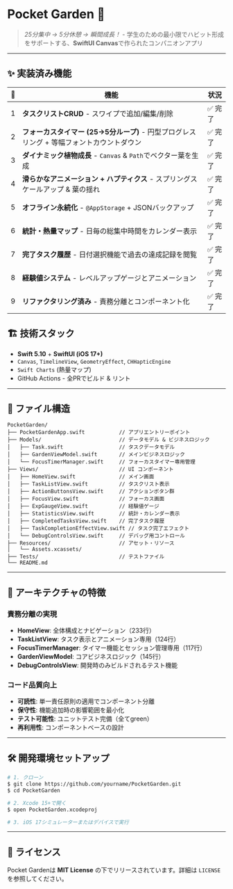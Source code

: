 # Pocket Garden 🌱

> *25分集中 → 5分休憩 → 瞬間成長！* - 学生のための最小限でハビット形成をサポートする、**SwiftUI Canvas**で作られたコンパニオンアプリ

---

## ✨ 実装済み機能

|  🌿  |  機能                                                                        | 状況  |
| ---- | --------------------------------------------------------------------------- | ----- |
|  1   | **タスクリストCRUD** - スワイプで追加/編集/削除                                   | ✅ 完了 |
|  2   | **フォーカスタイマー (25→5分ループ)** - 円型プログレスリング + 等幅フォントカウントダウン | ✅ 完了 |
|  3   | **ダイナミック植物成長** - `Canvas` & `Path`でベクター葉を生成                    | ✅ 完了 |
|  4   | **滑らかなアニメーション + ハプティクス** - スプリングスケールアップ & 葉の揺れ        | ✅ 完了 |
|  5   | **オフライン永続化** - `@AppStorage` + JSONバックアップ                         | ✅ 完了 |
|  6   | **統計・熱量マップ** - 日毎の総集中時間をカレンダー表示                           | ✅ 完了 |
|  7   | **完了タスク履歴** - 日付選択機能で過去の達成記録を閲覧                           | ✅ 完了 |
|  8   | **経験値システム** - レベルアップゲージとアニメーション                           | ✅ 完了 |
|  9   | **リファクタリング済み** - 責務分離とコンポーネント化                            | ✅ 完了 |

## 🏗 技術スタック

* **Swift 5.10** + **SwiftUI (iOS 17+)**
* `Canvas`, `TimelineView`, `GeometryEffect`, `CHHapticEngine`
* `Swift Charts` (熱量マップ)
* GitHub Actions - 全PRでビルド & リント

---

## 📁 ファイル構造

```
PocketGarden/
├── PocketGardenApp.swift           // アプリエントリーポイント
├── Models/                         // データモデル & ビジネスロジック
│   ├── Task.swift                  // タスクデータモデル
│   ├── GardenViewModel.swift       // メインビジネスロジック
│   └── FocusTimerManager.swift     // フォーカスタイマー専用管理
├── Views/                          // UI コンポーネント
│   ├── HomeView.swift              // メイン画面
│   ├── TaskListView.swift          // タスクリスト表示
│   ├── ActionButtonsView.swift     // アクションボタン群
│   ├── FocusView.swift             // フォーカス画面
│   ├── ExpGaugeView.swift          // 経験値ゲージ
│   ├── StatisticsView.swift        // 統計・カレンダー表示
│   ├── CompletedTasksView.swift    // 完了タスク履歴
│   ├── TaskCompletionEffectView.swift // タスク完了エフェクト
│   └── DebugControlsView.swift     // デバッグ用コントロール
├── Resources/                      // アセット・リソース
│   └── Assets.xcassets/
├── Tests/                          // テストファイル
└── README.md
```

---

## 🎯 アーキテクチャの特徴

### 責務分離の実現
- **HomeView**: 全体構成とナビゲーション（233行）
- **TaskListView**: タスク表示とアニメーション専用（124行）
- **FocusTimerManager**: タイマー機能とセッション管理専用（117行）
- **GardenViewModel**: コアビジネスロジック（145行）
- **DebugControlsView**: 開発時のみビルドされるテスト機能

### コード品質向上
- **可読性**: 単一責任原則の適用でコンポーネント分離
- **保守性**: 機能追加時の影響範囲を最小化
- **テスト可能性**: ユニットテスト完備（全てgreen）
- **再利用性**: コンポーネントベースの設計

---

## 🛠 開発環境セットアップ

```bash
# 1. クローン
$ git clone https://github.com/yourname/PocketGarden.git
$ cd PocketGarden

# 2. Xcode 15+で開く
$ open PocketGarden.xcodeproj

# 3. iOS 17シミュレーターまたはデバイスで実行
```

---

## 📜 ライセンス

Pocket Gardenは **MIT License** の下でリリースされています。詳細は `LICENSE` を参照してください。
